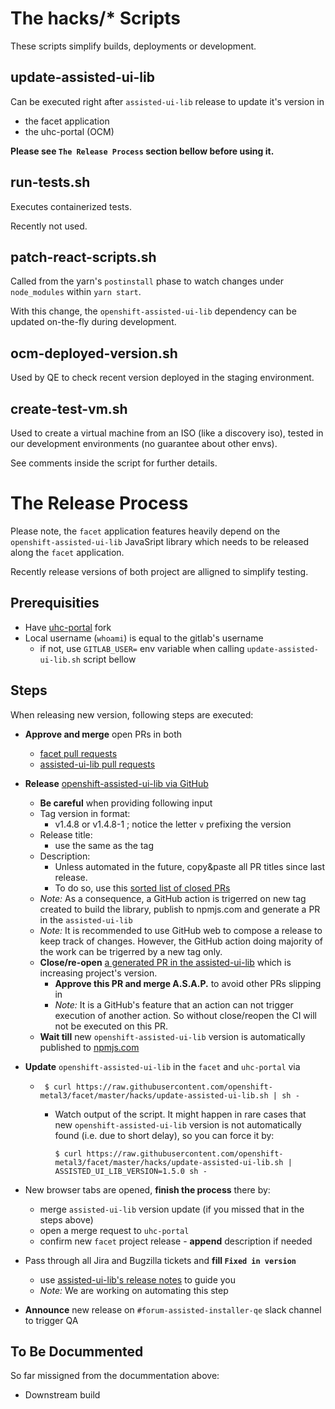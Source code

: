 # The hacks/* Scripts

These scripts simplify builds, deployments or development.

## update-assisted-ui-lib
Can be executed right after `assisted-ui-lib` release to update it's version in
- the facet application
- the uhc-portal (OCM)

**Please see `The Release Process` section bellow before using it.**

## run-tests.sh
Executes containerized tests.

Recently not used.

## patch-react-scripts.sh
Called from the yarn's `postinstall` phase to watch changes under `node_modules` within `yarn start`.

With this change, the `openshift-assisted-ui-lib` dependency can be updated on-the-fly during development.

## ocm-deployed-version.sh
Used by QE to check recent version deployed in the staging environment.

## create-test-vm.sh
Used to create a virtual machine from an ISO (like a discovery iso), tested in our development environments (no guarantee about other envs).

See comments inside the script for further details.

# The Release Process
Please note, the `facet` application features heavily depend on the `openshift-assisted-ui-lib` JavaSript library which needs to be released along the `facet` application.

Recently release versions of both project are alligned to simplify testing.

## Prerequisities
- Have [uhc-portal](https://gitlab.cee.redhat.com/service/uhc-portal) fork
- Local username (`whoami`) is equal to the gitlab's username
  - if not, use `GITLAB_USER=` env variable when calling `update-assisted-ui-lib.sh` script bellow
## Steps

When releasing new version, following steps are executed:
- **Approve and merge** open PRs in both
  - [facet pull requests](https://github.com/openshift-metal3/facet/pulls)
  - [assisted-ui-lib pull requests](https://github.com/openshift-assisted/assisted-ui-lib/pulls)

- **Release** [openshift-assisted-ui-lib via GitHub](https://github.com/openshift-assisted/assisted-ui-lib/releases/new)
  - **Be careful** when providing following input
  - Tag version in format:
    - v1.4.8 or v1.4.8-1 ; notice the letter `v` prefixing the version
  - Release title:
    - use the same as the tag
  - Description:
    - Unless automated in the future, copy&paste all PR titles since last release.
    - To do so, use this [sorted list of closed PRs](https://github.com/openshift-assisted/assisted-ui-lib/pulls?q=is%3Apr+is%3Aclosed+sort%3Aupdated-desc)
  - *Note:* As a consequence, a GitHub action is trigerred on new tag created to build the library, publish to npmjs.com and generate a PR in the `assisted-ui-lib`
  - *Note:* It is recommended to use GitHub web to compose a release to keep track of changes. However, the GitHub action doing majority of the work can be trigerred by a new tag only.
  - **Close/re-open** [a generated PR in the assisted-ui-lib](https://github.com/openshift-assisted/assisted-ui-lib/pulls) which is increasing project's version.
    - **Approve this PR and merge A.S.A.P.** to avoid other PRs slipping in
    - *Note:* It is a GitHub's feature that an action can not trigger execution of another action. So without close/reopen the CI will not be executed on this PR.
  - **Wait till** new `openshift-assisted-ui-lib` version is automatically published to [npmjs.com](https://www.npmjs.com/package/openshift-assisted-ui-lib)

- **Update** `openshift-assisted-ui-lib` in the `facet` and `uhc-portal` via
  - ```
     $ curl https://raw.githubusercontent.com/openshift-metal3/facet/master/hacks/update-assisted-ui-lib.sh | sh -
    ```
    - Watch output of the script. It might happen in rare cases that new `openshift-assisted-ui-lib` version is not automatically found (i.e. due to short delay), so you can force it by:
      ```
      $ curl https://raw.githubusercontent.com/openshift-metal3/facet/master/hacks/update-assisted-ui-lib.sh | ASSISTED_UI_LIB_VERSION=1.5.0 sh -
      ```
- New browser tabs are opened, **finish the process** there by:
  - merge `assisted-ui-lib` version update (if you missed that in the steps above)
  - open a merge request to `uhc-portal`
  - confirm new `facet` project release - **append** description if needed
- Pass through all Jira and Bugzilla tickets and **fill `Fixed in version`**
  - use [assisted-ui-lib's release notes](https://github.com/openshift-assisted/assisted-ui-lib/releases) to guide you
  - *Note:* We are working on automating this step

- **Announce** new release on `#forum-assisted-installer-qe` slack channel to trigger QA

## To Be Docummented
So far missigned from the docummentation above:
- Downstream build
